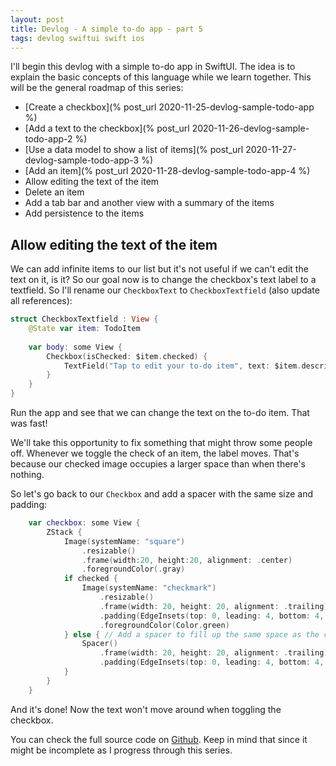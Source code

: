 ```yaml
---
layout: post
title: Devlog - A simple to-do app - part 5
tags: devlog swiftui swift ios
---
```


I'll begin this devlog with a simple to-do app in SwiftUI. The idea is to explain the basic concepts of this language while we learn together. This will be the general roadmap of this series:

* [Create a checkbox](% post_url 2020-11-25-devlog-sample-todo-app %)
* [Add a text to the checkbox](% post_url 2020-11-26-devlog-sample-todo-app-2 %)
* [Use a data model to show a list of items](% post_url 2020-11-27-devlog-sample-todo-app-3 %)
* [Add an item](% post_url 2020-11-28-devlog-sample-todo-app-4 %)
* Allow editing the text of the item
* Delete an item
* Add a tab bar and another view with a summary of the items
* Add persistence to the items

## Allow editing the text of the item

We can add infinite items to our list but it's not useful if we can't edit the text on it, is it? So our goal now is to change the checkbox's text label to a textfield. So I'll rename our `CheckboxText` to `CheckboxTextfield` (also update all references):

```swift
struct CheckboxTextfield : View {
    @State var item: TodoItem
    
    var body: some View {
        Checkbox(isChecked: $item.checked) {
            TextField("Tap to edit your to-do item", text: $item.description)
        }
    }
}
```

Run the app and see that we can change the text on the to-do item. That was fast!

We'll take this opportunity to fix something that might throw some people off. Whenever we toggle the check of an item, the label moves. That's because our checked image occupies a larger space than when there's nothing.

So let's go back to our `Checkbox` and add a spacer with the same size and padding:

```swift
    var checkbox: some View {
        ZStack {
            Image(systemName: "square")
                .resizable()
                .frame(width:20, height:20, alignment: .center)
                .foregroundColor(.gray)
            if checked {
                Image(systemName: "checkmark")
                    .resizable()
                    .frame(width: 20, height: 20, alignment: .trailing)
                    .padding(EdgeInsets(top: 0, leading: 4, bottom: 4, trailing: 0))
                    .foregroundColor(Color.green)
            } else { // Add a spacer to fill up the same space as the checked image
                Spacer()
                    .frame(width: 20, height: 20, alignment: .trailing)
                    .padding(EdgeInsets(top: 0, leading: 4, bottom: 4, trailing: 0))
            }
        }
    }
```

And it's done! Now the text won't move around when toggling the checkbox.

You can check the full source code on [Github](https://github.com/edgarkenji/SimpleTodo/tree/feature/checkbox). Keep in mind that since it might be incomplete as I progress through this series.
